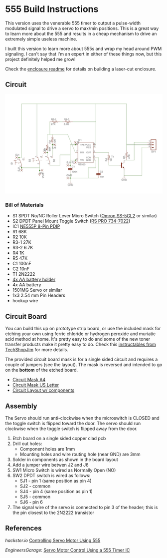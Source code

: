 # 555 Build Instructions

This version uses the venerable 555 timer to output a pulse-width modulated signal to drive a servo to max/min positions. This is a great way to learn more about the 555 and results in a cheap mechanism to drive an extremely simple useless machine.

I built this version to learn more about 555s and wrap my head around PWM signaling. I can't say that I'm an expert in either of these things now, but this project definitely helped me grow!

Check the [enclosure readme](../enclosure/Enclosure_README.md) for details on building a laser-cut enclosure.

## Circuit

![555 UM Schematic](./circuit/555_useless_machine_sch.jpg)

### Bill of Materials

* S1 SPDT No/NC Roller Lever Micro Switch ([Omron SS-5GL2](https://nl.rs-online.com/web/p/micro-switches/6822660) or similar)
* S2 DPDT Panel Mount Toggle Switch ([RS PRO 734-7022](https://nl.rs-online.com/web/p/toggle-switches/7347022))
* IC1 [NE555P 8-Pin PDIP](https://nl.rs-online.com/web/p/timer-circuits/8660199)
* R1 68K
* R2 10K
* R3-1 27K
* R3-2 6.7K
* R4 1K
* R5 47K
* C1 100nF
* C2 10nF
* T1 2N2222
* [4x AA battery holder](https://nl.rs-online.com/web/p/battery-holders/1854643)
* 4x AA  battery
* 1501MG Servo or similar
* 1x3 2.54 mm Pin Headers
* hookup wire

## Circuit Board

You can build this up on prototype strip board, or use the included mask for etching your own using ferric chloride or hydrogen peroxide and muriatic acid method at home. It's pretty easy to do and some of the new toner transfer products make it pretty easy to do. Check this [instructables from TechShopJim](https://www.instructables.com/Sponge-Ferric-Chloride-Method-Etch-Circuit-Bo/) for more details.

The provided circuit board mask is for a single sided circuit and requires a couple of jumpers (see the layout). The mask is reversed and intended to go on the **bottom** of the etched board. 

* [Circuit Mask A4](./circuit/UM-Driver-rv3.1-A4.pdf)
* [Circuit Mask US Letter](./circuit/UM-Driver-rv3.1-Letter.pdf)
* [Circuit Layout w/ components](./circuit/UM-Board_Layout.pdf)

## Assembly

The Servo should run anti-clockwise when the microswitch is CLOSED and the toggle  switch is flipped toward the door.  The servo should run clockwise when the toggle switch is flipped away from the door.  

1. Etch board on a single sided copper clad pcb
2. Drill out holes:
    * Component holes are 1mm
    * Mounting holes and wire routing hole (near GND) are 3mm
3. Solder in components as shown in the board layout
4. Add a jumper wire betwen J2 and J6
5. SW1 Micro Switch is wired as Normally Open (NO)
6. SW2 DPDT switch is wired as follows:
    * SJ1 - pin 1 (same position as pin 4)  
    * SJ2 - common
    * SJ4 - pin 4 (same position as pin 1)  
    * SJ5 - common  
    * SJ6 - pin 6 
7. The signal wire of the servo is connected to pin 3 of the header; this is the pin closest to the 2N2222 transistor

## References

*hackster.io* [Controlling Servo Motor Using 555](https://www.hackster.io/techmirtz/controlling-servo-motor-using-555-dd3a33)

*EngineersGarage*: [Servo Motor Control Using a 555 Timer IC](https://www.engineersgarage.com/servo-motor-control-using-555-timer-ic/)
